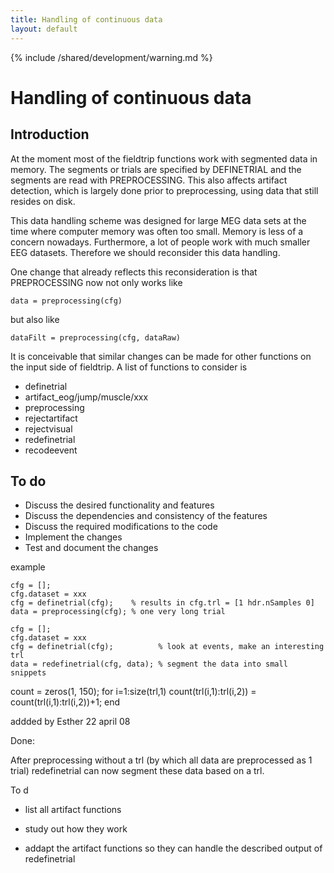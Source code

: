 ```yaml
---
title: Handling of continuous data
layout: default
---
```


{% include /shared/development/warning.md %}

# Handling of continuous data

## Introduction

At the moment most of the fieldtrip functions work with segmented data in memory. The segments or trials are specified by DEFINETRIAL and the segments are read with PREPROCESSING. This also affects artifact detection, which is largely done prior to preprocessing, using data that still resides on disk. 

This data handling scheme was designed for large MEG data sets at the time where computer memory was often too small. Memory is less of a concern nowadays. Furthermore, a lot of people work with much smaller EEG datasets. Therefore we should reconsider this data handling.

One change that already reflects this reconsideration is that PREPROCESSING now not only works like

    data = preprocessing(cfg)

but also like

    dataFilt = preprocessing(cfg, dataRaw)

It is conceivable that similar changes can be made for other functions on the input side of fieldtrip. A list of functions to consider is

*  definetrial
*  artifact_eog/jump/muscle/xxx 
*  preprocessing
*  rejectartifact
*  rejectvisual
*  redefinetrial
*  recodeevent

## To do

*  Discuss the desired functionality and features
*  Discuss the dependencies and consistency of the features
*  Discuss the required modifications to the code
*  Implement the changes
*  Test and document the changes

example

    cfg = [];
    cfg.dataset = xxx
    cfg = definetrial(cfg);    % results in cfg.trl = [1 hdr.nSamples 0]
    data = preprocessing(cfg); % one very long trial

    cfg = [];
    cfg.dataset = xxx
    cfg = definetrial(cfg);          % look at events, make an interesting trl
    data = redefinetrial(cfg, data); % segment the data into small snippets
    

   count = zeros(1, 150);
   for i=1:size(trl,1)
     count(trl(i,1):trl(i,2)) = count(trl(i,1):trl(i,2))+1;
   end

addded by Esther 22 april 08

Done: 

After preprocessing without a trl (by which all data are preprocessed as 1 trial) redefinetrial can now segment these data based on a trl.

To d

* list all artifact functions

* study out how they work

* addapt the artifact functions so they can handle the described output of redefinetrial

